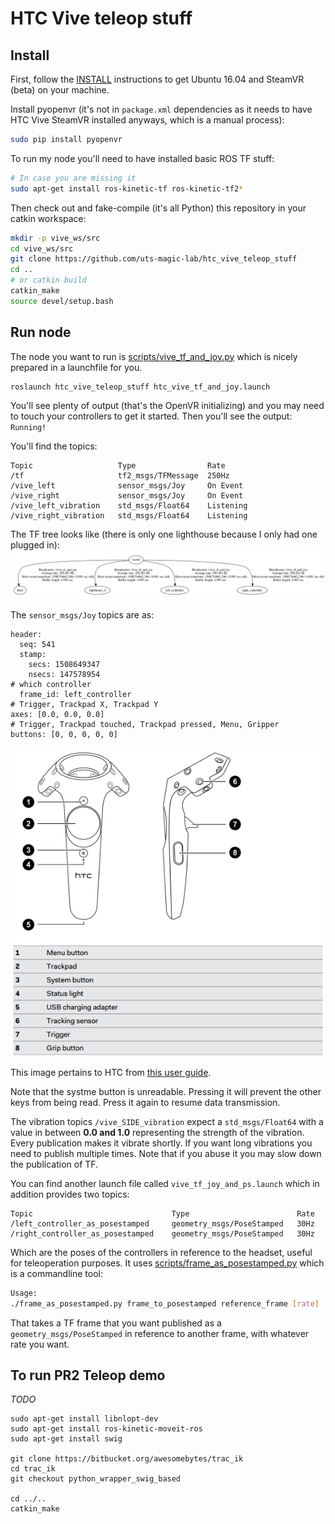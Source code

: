 # HTC Vive teleop stuff

## Install

First, follow the [INSTALL](INSTALL.md) instructions to get Ubuntu 16.04 and SteamVR (beta) on your machine.

Install pyopenvr (it's not in `package.xml` dependencies as it needs to have HTC Vive SteamVR installed anyways, which is a manual process):
```bash
sudo pip install pyopenvr
```

To run my node you'll need to have installed basic ROS TF stuff:

```bash
# In case you are missing it
sudo apt-get install ros-kinetic-tf ros-kinetic-tf2*
```

Then check out and fake-compile (it's all Python) this repository in your catkin workspace:
```bash
mkdir -p vive_ws/src
cd vive_ws/src
git clone https://github.com/uts-magic-lab/htc_vive_teleop_stuff
cd ..
# or catkin build
catkin_make
source devel/setup.bash
```

## Run node
The node you want to run is [scripts/vive_tf_and_joy.py](scripts/vive_tf_and_joy.py) which is nicely prepared in a launchfile for you.
```bash
roslaunch htc_vive_teleop_stuff htc_vive_tf_and_joy.launch
```

You'll see plenty of output (that's the OpenVR initializing) and you may need to touch your controllers to get it started. Then you'll see the output: `Running!`

You'll find the topics:
```
Topic                   Type                Rate
/tf                     tf2_msgs/TFMessage  250Hz
/vive_left              sensor_msgs/Joy     On Event
/vive_right             sensor_msgs/Joy     On Event
/vive_left_vibration    std_msgs/Float64    Listening
/vive_right_vibration   std_msgs/Float64    Listening
```

The TF tree looks like (there is only one lighthouse because I only had one plugged in):
![tf_tree.png](tf_tree.png)

The `sensor_msgs/Joy` topics are as:
```
header: 
  seq: 541
  stamp: 
    secs: 1508649347
    nsecs: 147578954
# which controller
  frame_id: left_controller
# Trigger, Trackpad X, Trackpad Y
axes: [0.0, 0.0, 0.0]
# Trigger, Trackpad touched, Trackpad pressed, Menu, Gripper
buttons: [0, 0, 0, 0, 0]
```

![controllers.png](controllers.png)

This image pertains to HTC from [this user guide](http://www.htc.com/managed-assets/shared/desktop/vive/Vive_PRE_User_Guide.pdf).

Note that the systme button is unreadable. Pressing it will prevent the other keys from being read. 
Press it again to resume data transmission.

The vibration topics `/vive_SIDE_vibration` expect a `std_msgs/Float64` with a value in between **0.0 and 1.0** representing the strength of the vibration. Every publication makes it vibrate shortly. If you want long vibrations you need to publish multiple times. Note that if you abuse it you may slow down the publication of TF.

You can find another launch file called `vive_tf_joy_and_ps.launch` which in addition provides two topics:
```
Topic                               Type                        Rate
/left_controller_as_posestamped     geometry_msgs/PoseStamped   30Hz
/right_controller_as_posestamped    geometry_msgs/PoseStamped   30Hz
```

Which are the poses of the controllers in reference to the headset, useful for teleoperation purposes.
It uses [scripts/frame_as_posestamped.py](scripts/frame_as_posestamped.py) which is a commandline tool:
```bash
Usage:
./frame_as_posestamped.py frame_to_posestamped reference_frame [rate]
```
That takes a TF frame that you want published as a `geometry_msgs/PoseStamped` in reference to another frame, with
whatever rate you want.

## To run PR2 Teleop demo
*TODO*
```
sudo apt-get install libnlopt-dev
sudo apt-get install ros-kinetic-moveit-ros
sudo apt-get install swig

git clone https://bitbucket.org/awesomebytes/trac_ik
cd trac_ik
git checkout python_wrapper_swig_based

cd ../..
catkin_make
```



